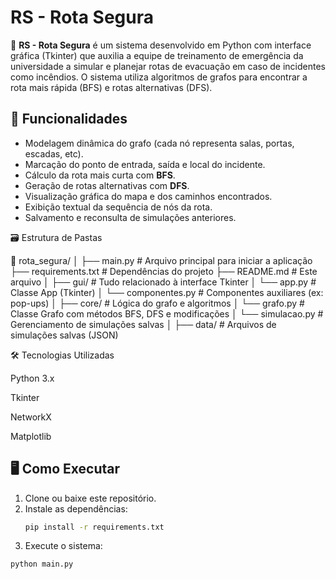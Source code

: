 # RS - Rota Segura

🧭 **RS - Rota Segura** é um sistema desenvolvido em Python com interface gráfica (Tkinter) que auxilia a equipe de treinamento de emergência da universidade a simular e planejar rotas de evacuação em caso de incidentes como incêndios. O sistema utiliza algoritmos de grafos para encontrar a rota mais rápida (BFS) e rotas alternativas (DFS).

## 🚀 Funcionalidades

- Modelagem dinâmica do grafo (cada nó representa salas, portas, escadas, etc).
- Marcação do ponto de entrada, saída e local do incidente.
- Cálculo da rota mais curta com **BFS**.
- Geração de rotas alternativas com **DFS**.
- Visualização gráfica do mapa e dos caminhos encontrados.
- Exibição textual da sequência de nós da rota.
- Salvamento e reconsulta de simulações anteriores.

🗃️ Estrutura de Pastas

📁 rota_segura/
│
├── main.py                 # Arquivo principal para iniciar a aplicação
├── requirements.txt        # Dependências do projeto
├── README.md               # Este arquivo
│
├── gui/                     # Tudo relacionado à interface Tkinter
│   └── app.py               # Classe App (Tkinter)
│   └── componentes.py       # Componentes auxiliares (ex: pop-ups)
│
├── core/                    # Lógica do grafo e algoritmos
│   └── grafo.py             # Classe Grafo com métodos BFS, DFS e modificações
│   └── simulacao.py         # Gerenciamento de simulações salvas
│
├── data/                    # Arquivos de simulações salvas (JSON)
   




🛠️ Tecnologias Utilizadas

Python 3.x

Tkinter

NetworkX

Matplotlib


## 🖥️ Como Executar

1. Clone ou baixe este repositório.
2. Instale as dependências:
   ```bash
   pip install -r requirements.txt 

3. Execute o sistema:
```bash
python main.py



